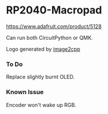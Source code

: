 # RP2040-Macropad

https://www.adafruit.com/product/5128

Can run both CircuitPython or QMK.

Logo generated by [image2cpp](https://javl.github.io/image2cpp/)

### To Do
Replace slightly burnt OLED.

### Known Issue
Encoder won't wake up RGB.

